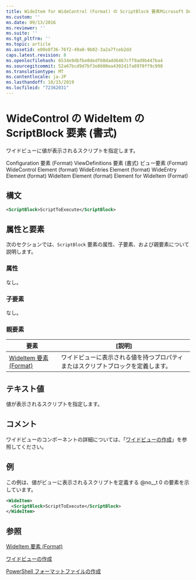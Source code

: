 ```yaml
---
title: WideItem for WideControl (Format) の ScriptBlock 要素Microsoft Docs
ms.custom: ''
ms.date: 09/13/2016
ms.reviewer: ''
ms.suite: ''
ms.tgt_pltfrm: ''
ms.topic: article
ms.assetid: e00e8f36-76f2-49a0-9b02-3a2a7fceb2dd
caps.latest.revision: 8
ms.openlocfilehash: 6534e9dbfbe0dedf60dadd6467cff9ad9b447ba4
ms.sourcegitcommit: 52a67bcd9d7bf3e8600ea4302d1fa8970ff9c998
ms.translationtype: MT
ms.contentlocale: ja-JP
ms.lasthandoff: 10/15/2019
ms.locfileid: "72362031"
---
```

# <a name="scriptblock-element-for-wideitem-for-widecontrol-format"></a>WideControl の WideItem の ScriptBlock 要素 (書式)

ワイドビューに値が表示されるスクリプトを指定します。

Configuration 要素 (Format) ViewDefinitions 要素 (書式) ビュー要素 (Format) WideControl Element (format) WideEntries Element (format) WideEntry Element (format) WideItem Element (format) Element for WideItem (Format)

## <a name="syntax"></a>構文

```xml
<ScriptBlock>ScriptToExecute</ScriptBlock>
```

## <a name="attributes-and-elements"></a>属性と要素

次のセクションでは、`ScriptBlock` 要素の属性、子要素、および親要素について説明します。

### <a name="attributes"></a>属性

なし。

### <a name="child-elements"></a>子要素

なし。

### <a name="parent-elements"></a>親要素

|要素|[説明]|
|-------------|-----------------|
|[WideItem 要素 (Format)](./wideitem-element-for-widecontrol-format.md)|ワイドビューに表示される値を持つプロパティまたはスクリプトブロックを定義します。|

## <a name="text-value"></a>テキスト値

値が表示されるスクリプトを指定します。

## <a name="remarks"></a>コメント

ワイドビューのコンポーネントの詳細については、「[ワイドビューの作成](./creating-a-wide-view.md)」を参照してください。

## <a name="example"></a>例

この例は、値がビューに表示されるスクリプトを定義する @no__t 0 の要素を示しています。

```xml
<WideItem>
  <ScriptBlock>ScriptToExecute</ScriptBlock>
</WideItem>
```

## <a name="see-also"></a>参照

[WideItem 要素 (Format)](./wideitem-element-for-widecontrol-format.md)

[ワイドビューの作成](./creating-a-wide-view.md)

[PowerShell フォーマットファイルの作成](./writing-a-powershell-formatting-file.md)
